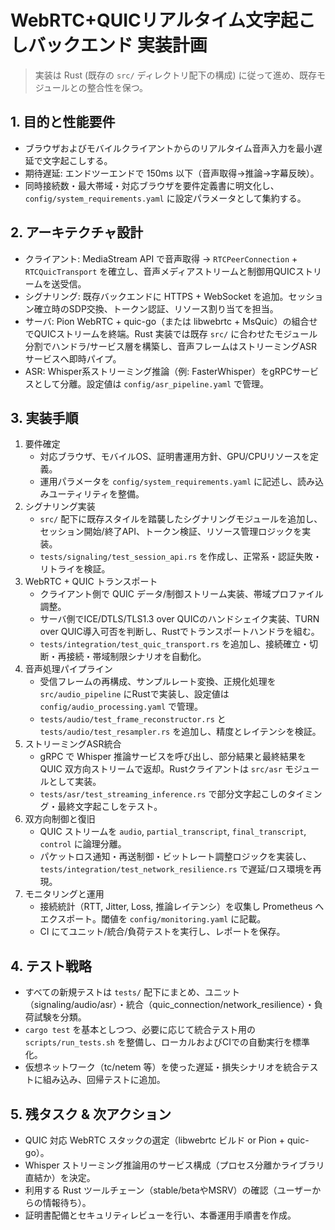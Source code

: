 # WebRTC+QUICリアルタイム文字起こしバックエンド 実装計画

> 実装は Rust (既存の `src/` ディレクトリ配下の構成) に従って進め、既存モジュールとの整合性を保つ。

## 1. 目的と性能要件
- ブラウザおよびモバイルクライアントからのリアルタイム音声入力を最小遅延で文字起こしする。
- 期待遅延: エンドツーエンドで 150ms 以下（音声取得→推論→字幕反映）。
- 同時接続数・最大帯域・対応ブラウザを要件定義書に明文化し、`config/system_requirements.yaml` に設定パラメータとして集約する。

## 2. アーキテクチャ設計
- クライアント: MediaStream API で音声取得 → `RTCPeerConnection` + `RTCQuicTransport` を確立し、音声メディアストリームと制御用QUICストリームを送受信。
- シグナリング: 既存バックエンドに HTTPS + WebSocket を追加。セッション確立時のSDP交換、トークン認証、リソース割り当てを担当。
- サーバ: Pion WebRTC + quic-go（または libwebrtc + MsQuic）の組合せでQUICストリームを終端。Rust 実装では既存 `src/` に合わせたモジュール分割でハンドラ/サービス層を構築し、音声フレームはストリーミングASRサービスへ即時パイプ。
- ASR: Whisper系ストリーミング推論（例: FasterWhisper）をgRPCサービスとして分離。設定値は `config/asr_pipeline.yaml` で管理。

## 3. 実装手順
1. 要件確定
   - 対応ブラウザ、モバイルOS、証明書運用方針、GPU/CPUリソースを定義。
   - 運用パラメータを `config/system_requirements.yaml` に記述し、読み込みユーティリティを整備。
2. シグナリング実装
   - `src/` 配下に既存スタイルを踏襲したシグナリングモジュールを追加し、セッション開始/終了API、トークン検証、リソース管理ロジックを実装。
   - `tests/signaling/test_session_api.rs` を作成し、正常系・認証失敗・リトライを検証。
3. WebRTC + QUIC トランスポート
   - クライアント側で QUIC データ/制御ストリーム実装、帯域プロファイル調整。
   - サーバ側でICE/DTLS/TLS1.3 over QUICのハンドシェイク実装、TURN over QUIC導入可否を判断し、Rustでトランスポートハンドラを組む。
   - `tests/integration/test_quic_transport.rs` を追加し、接続確立・切断・再接続・帯域制限シナリオを自動化。
4. 音声処理パイプライン
   - 受信フレームの再構成、サンプルレート変換、正規化処理を `src/audio_pipeline` にRustで実装し、設定値は `config/audio_processing.yaml` で管理。
   - `tests/audio/test_frame_reconstructor.rs` と `tests/audio/test_resampler.rs` を追加し、精度とレイテンシを検証。
5. ストリーミングASR統合
   - gRPC で Whisper 推論サービスを呼び出し、部分結果と最終結果を QUIC 双方向ストリームで返却。Rustクライアントは `src/asr` モジュールとして実装。
   - `tests/asr/test_streaming_inference.rs` で部分文字起こしのタイミング・最終文字起こしをテスト。
6. 双方向制御と復旧
   - QUIC ストリームを `audio`, `partial_transcript`, `final_transcript`, `control` に論理分離。
   - パケットロス通知・再送制御・ビットレート調整ロジックを実装し、`tests/integration/test_network_resilience.rs` で遅延/ロス環境を再現。
7. モニタリングと運用
   - 接続統計（RTT, Jitter, Loss, 推論レイテンシ）を収集し Prometheus へエクスポート。閾値を `config/monitoring.yaml` に記載。
   - CI にてユニット/統合/負荷テストを実行し、レポートを保存。

## 4. テスト戦略
- すべての新規テストは `tests/` 配下にまとめ、ユニット（signaling/audio/asr）・統合（quic_connection/network_resilience）・負荷試験を分類。
- `cargo test` を基本としつつ、必要に応じて統合テスト用の `scripts/run_tests.sh` を整備し、ローカルおよびCIでの自動実行を標準化。
- 仮想ネットワーク（tc/netem 等）を使った遅延・損失シナリオを統合テストに組み込み、回帰テストに追加。

## 5. 残タスク & 次アクション
- QUIC 対応 WebRTC スタックの選定（libwebrtc ビルド or Pion + quic-go）。
- Whisper ストリーミング推論用のサービス構成（プロセス分離かライブラリ直結か）を決定。
- 利用する Rust ツールチェーン（stable/betaやMSRV）の確認（ユーザーからの情報待ち）。
- 証明書配備とセキュリティレビューを行い、本番運用手順書を作成。
